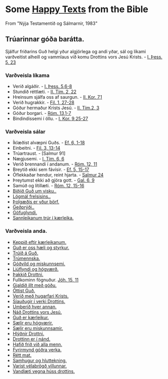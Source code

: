 # Some [Happy Texts](https://kateschell.wordpress.com/2013/06/11/the-happy-texts/) from the Bible
From "Nýja Testamentið og Sálmarnir, 1983"

## Trúarinnar góða barátta.
Sjálfur friðarins Guð helgi yður algjörlega og andi yðar, sál og líkami varðveitist alheill og vammlaus við komu Drottins vors Jesú Krists. - [I. Þess. 5, 23](https://www.biblegateway.com/passage/?search=1+Thessalonians+5%3A23&version=NIV)

### Varðveisla líkama
* Verið algáðir. - [I. Þess. 5,6-8](https://www.biblegateway.com/passage/?search=1+Thessalonians+5%3A6-8&version=NIV)
* Stundið réttlæti. - [II. Tím. 2, 22](https://www.biblegateway.com/passage/?search=2+Timothy+2%3A22&version=NIV)
* Hreinsum sjálfa oss af saurgun. - [II. Kor. 7,1](https://www.biblegateway.com/passage/?search=2+Corinthians+7%3A1&version=NIV)
* Verið hugrakkir. - [Fil. 1, 27-28](https://www.biblegateway.com/passage/?search=Philippians+1%3A27-28&version=NIV)
* Góður hermaður Krists Jesú. - [II. Tím.2, 3](https://www.biblegateway.com/passage/?search=2+Timothy+2%3A3&version=NIV)
* Góður borgari. - [Róm. 13,1-7](https://www.biblegateway.com/passage/?search=Romans+13%3A1-7&version=NIV)
* Bindindissemi í öllu. - [I. Kor. 9,25-27](https://www.biblegateway.com/passage/?search=1+Corinthians+9%3A25-27&version=NIV)

### Varðveisla sálar
* Íklæðist alvæpni Guðs. - [Ef. 6, 1-18](https://www.biblegateway.com/passage/?search=Ephesians+6%3A10-18&version=NIV)
* Einbeitni. - [Fil. 3, 13-14](https://www.biblegateway.com/passage/?search=Philippians+3%3A13-14&version=NIV)
* Trúartraust. - [Salmur 91]
* Nægjusemi. - [I. Tím. 6, 6](https://www.biblegateway.com/passage/?search=1+Timothy+6%3A6&version=NIV)
* Verið brennandi í andanum. - [Róm. 12, 11](https://www.biblegateway.com/passage/?search=Romans+12%3A11&version=NIV)
* Breytið ekki sem fávísir. - [Ef. 5, 15-17](https://www.biblegateway.com/passage/?search=Ephesians+5%3A15-17&version=NIV)
* Óflekkaðar hendur, reint hjarta. - [Salmur 24](https://www.biblegateway.com/passage/?version=NIV&search=Ephesians%204:32)
* Þreytumst ekki að gjöra gott. - [Gal. 6, 9](https://www.biblegateway.com/passage/?search=Galatians+6%3A9&version=NIV)
* Samúð og lítillæti. - [Róm. 12, 15-16](https://www.biblegateway.com/passage/?search=Romans+12%3A15-16&version=NIV)
* [Biðjið Guð um visku..](https://www.biblegateway.com/passage/?version=NIV&search=Ephesians%204:32)
* [Lögmál frelsisins..](https://www.biblegateway.com/passage/?version=NIV&search=Ephesians%204:32)
* [Þolgæðis er yður þörf.](https://www.biblegateway.com/passage/?search=Hebrews+3%3A14&version=NIV)
* [Geðprýði..](https://www.biblegateway.com/passage/?version=NIV&search=Ephesians%204:32)
* [Göfuglyndi.](https://www.biblegateway.com/passage/?search=Philippians+4%3A8&version=NIV)
* [Sannleikanum trúr í kærleika.](https://www.biblegateway.com/passage/?search=Ephesians+4%3A15&version=NIV)

### Varðveisla anda.
* [Keppið eftir kærleikanum.](https://www.biblegateway.com/passage/?search=1%20Corinthians+13&version=NIV)
* [Guð er oss hæli og styrkur.](https://www.biblegateway.com/passage/?search=Hebrews+13%3A5-6&version=NIV)
* [Trúið á Guð.](https://www.biblegateway.com/passage/?search=Mark+11%3A22-24&version=NIV)
* [Trúmennska.](https://www.biblegateway.com/passage/?search=Mark+13%3A34-37&version=NIV)
* [Góðvild og miskunnsemi.](https://www.biblegateway.com/passage/?search=Ephesians+4%3A31-32&version=NIV)
* [Ljúflyndi og hógværð.](https://www.biblegateway.com/passage/?search=2+Timothy+2%3A24&version=NIV)
* [Þakkið Drottni.](https://www.biblegateway.com/passage/?search=Philippians+4%3A6&version=NIV)
* Fullkominn fögnuður. [Jóh. 15, 11](https://www.biblegateway.com/passage/?search=John+15%3A11&version=NIV)
* [Gjaldið illt með góðu.](https://www.biblegateway.com/passage/?version=NIV&search=Ephesians%204:32)
* [Óttist Guð.](https://www.biblegateway.com/passage/?version=NIV&search=Ephesians%204:32)
* [Verið með hugarfari Krists.](https://www.biblegateway.com/passage/?version=NIV&search=Ephesians%204:32)
* [Síauðugir í verki Drottins.](https://www.biblegateway.com/passage/?version=NIV&search=Ephesians%204:32)
* [Umberið hver annan.](https://www.biblegateway.com/passage/?version=NIV&search=Ephesians%204:32)
* [Náð Drottins vors Jesú.](https://www.biblegateway.com/passage/?version=NIV&search=Ephesians%204:32)
* [Guð er kærleikur.](https://www.biblegateway.com/passage/?version=NIV&search=Ephesians%204:32)
* [Sælir eru hógværir.](https://www.biblegateway.com/passage/?version=NIV&search=Ephesians%204:32)
* [Sælir eru miskunnsamir.](https://www.biblegateway.com/passage/?version=NIV&search=Ephesians%204:32)
* [Hlýðnir Drottni.](https://www.biblegateway.com/passage/?version=NIV&search=Ephesians%204:32)
* [Drottinn er í nánd.](https://www.biblegateway.com/passage/?version=NIV&search=Ephesians%204:32)
* [Hafið frið við alla menn.](https://www.biblegateway.com/passage/?version=NIV&search=Ephesians%204:32)
* [Fyrirmynd góðra verka.](https://www.biblegateway.com/passage/?version=NIV&search=Ephesians%204:32)
* [Rétt mat.](https://www.biblegateway.com/passage/?version=NIV&search=Ephesians%204:32)
* [Samhugur og hluttekning.](https://www.biblegateway.com/passage/?version=NIV&search=Ephesians%204:32)
* [Varist vélabrögð villunnar.](https://www.biblegateway.com/passage/?version=NIV&search=Ephesians%204:32)
* [Vandlæti vegna húss drottins.](https://www.biblegateway.com/passage/?version=NIV&search=Ephesians%204:32)
